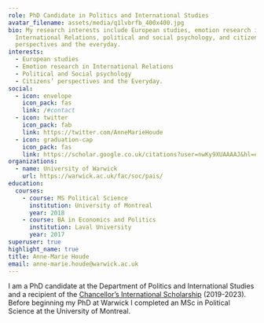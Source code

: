 ```yaml
---
role: PhD Candidate in Politics and International Studies
avatar_filename: assets/media/q1lvbrfb_400x400.jpg
bio: My research interests include European studies, emotion research in
  International Relations, political and social psychology, and citizens’
  perspectives and the everyday.
interests:
  - European studies
  - Emotion research in International Relations
  - Political and Social psychology
  - Citizens’ perspectives and the Everyday.
social:
  - icon: envelope
    icon_pack: fas
    link: /#contact
  - icon: twitter
    icon_pack: fab
    link: https://twitter.com/AnneMarieHoude
  - icon: graduation-cap
    icon_pack: fas
    link: https://scholar.google.co.uk/citations?user=nwKy9XUAAAAJ&hl=en&authuser=1
organizations:
  - name: University of Warwick
    url: https://warwick.ac.uk/fac/soc/pais/
education:
  courses:
    - course: MS Political Science
      institution: University of Montreal
      year: 2018
    - course: BA in Economics and Politics
      institution: Laval University
      year: 2017
superuser: true
highlight_name: true
title: Anne-Marie Houde
email: anne-marie.houde@warwick.ac.uk
---
```

I am a PhD candidate at the Department of Politics and International Studies and a recipient of the [Chancellor’s International Scholarship](https://warwick.ac.uk/services/dc/schols_fund/scholarships_and_funding/chancellors_int/) (2019-2023). Before beginning my PhD at Warwick I completed an MSc in Political Science at the University of Montreal.
